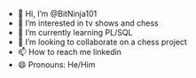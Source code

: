- 👋 Hi, I’m @BitNinja101
- 👀 I’m interested in tv shows and chess
- 🌱 I’m currently learning PL/SQL
- 💞️ I’m looking to collaborate on a chess project
- 📫 How to reach me linkedin
- 😄 Pronouns: He/Him

<!---
BitNinja101/BitNinja101 is a ✨ special ✨ repository because its `README.md` (this file) appears on your GitHub profile.
You can click the Preview link to take a look at your changes.
--->
